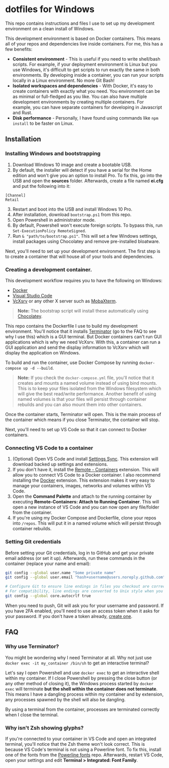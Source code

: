 # dotfiles for Windows

This repo contains instructions and files I use to set up my development environment on a clean install of Windows.

This development environment is based on Docker containers. This means all of your repos and dependencies live inside containers. For me, this has a few benefits:

- **Consistent environment** - This is useful if you need to write shell/bash scripts. For example, if your deployment environment is Linux but you use Windows, it's difficult to get scripts to run exactly the same in both environments. By developing inside a container, you can run your scripts locally in a Linux environment. No more Git Bash!
- **Isolated workspaces and dependencies** - With Docker, it's easy to create containers with exactly what you need. You environment can be as minimal or full-fledged as you like. You can also have multiple development environments by creating multiple containers. For example, you can have separate containers for developing in Javascript and Rust.
- **Disk performance** - Personally, I have found using commands like `npm install` to be faster on Linux.

## Installation

### Installing Windows and bootstrapping

1. Download Windows 10 image and create a bootable USB.
1. By default, the installer will detect if you have a serial for the Home edition and won't give you an option to install Pro. To fix this, go into the USB and open the **sources** folder. Afterwards, create a file named **ei.cfg** and put the following into it:
```
[Channel]
Retail
```
3. Restart and boot into the USB and install Windows 10 Pro.
1. After installation, download `bootstrap.ps1` from this repo.
1. Open Powershell in administrator mode.
1. By default, Powershell won't execute foreign scripts. To bypass this, run `Set-ExecutionPolicy RemoteSigned`.
1. Run `& "path/to/bootstrap.ps1"`. This will set a few Windows settings, install packages using Chocolatey and remove pre-installed bloatware.

Next, you'll need to set up your development environment. The first step is to create a container that will house all of your tools and dependencies.

### Creating a development container.

This development workflow requires you to have the following on Windows:

- [Docker](https://www.docker.com/)
- [Visual Studio Code](https://code.visualstudio.com/)
- [VcXsrv](https://sourceforge.net/projects/vcxsrv/) or any other X server such as [MobaXterm](https://mobaxterm.mobatek.net/).

>**Note:** The bootstrap script will install these automatically using [Chocolatey](https://chocolatey.org/).

This repo contains the Dockerfile I use to build my development environment. You'll notice that it installs [Terminator](https://terminator-gtk3.readthedocs.io/en/latest/) (go to the FAQ to see why I use this) which is a GUI terminal. But Docker containers can't run GUI applications which is why we need VcXsrv. With this, a container can run a GUI application and send the display information to VcXsrv which will display the application on Windows.

To build and run the container, use Docker Compose by running `docker-compose up -d --build`.

> **Note:** If you check the `docker-compose.yml` file, you'll notice that it creates and mounts a named volume instead of using bind mounts. This is to keep your files isolated from the Windows filesystem which will give the best read/write performance. Another benefit of using named volumes is that your files will persist through container rebuilds and you can also mount them into other containers.

Once the container starts, Terminator will open. This is the main process of the container which means if you close Terminator, the container will stop.

Next, you'll need to set up VS Code so that it can connect to Docker containers.

### Connecting VS Code to a container

1. (Optional) Open VS Code and install [Settings Sync](https://marketplace.visualstudio.com/items?itemName=Shan.code-settings-sync). This extension will download backed up settings and extensions.
1. If you don't have it, install the [Remote - Containers](https://marketplace.visualstudio.com/items?itemName=ms-vscode-remote.remote-containers) extension. This will allow you to connect VS Code to a Docker container. I also recommend installing the [Docker](https://marketplace.visualstudio.com/items?itemName=ms-azuretools.vscode-docker) extension. This extension makes it very easy to manage your containers, images, networks and volumes within VS Code.
1. Open the **Command Palette** and attach to the running container by executing **Remote-Containers: Attach to Running Container**. This will open a new instance of VS Code and you can now open any file/folder from the container.
1. If you're using my Docker Compose and Dockerfile, clone your repos into `/repos`. This will put it in a named volume which will persist through container rebuilds.

### Setting Git credentials

Before setting your Git credentials, log in to GitHub and get your private email address (or set it up). Afterwards, run these commands in the container (replace your name and email):

```sh
git config --global user.name "Some private name"
git config --global user.email "hash+username@users.noreply.github.com"

# Configure Git to ensure line endings in files you checkout are correct for Windows.
# For compatibility, line endings are converted to Unix style when you commit files.
git config --global core.autocrlf true
```

When you need to push, Git will ask you for your username and password. If you have 2FA enabled, you'll need to use an access token when it asks for your password. If you don't have a token already, [create one](https://help.github.com/en/github/authenticating-to-github/creating-a-personal-access-token-for-the-command-line).

## FAQ

### Why use Terminator?

You might be wondering why I need Terminator at all. Why not just use `docker exec -it my_container /bin/sh` to get an interactive terminal?

Let's say I open Powershell and use `docker exec` to get an interactive shell within my container. If I close Powershell by pressing the close button (or any other method of closing it), the Windows process started by `docker exec` will terminate **but the shell within the container does not terminate**. This means I have a dangling process within my container and by extension, any processes spawned by the shell will also be dangling.

By using a terminal from the container, processes are terminated correctly when I close the terminal.

### Why isn't Zsh showing glyphs?

If you're connected to your container in VS Code and open an integrated terminal, you'll notice that the Zsh theme won't look correct. This is because VS Code's terminal is not using a Powerline font. To fix this, install one of the fonts from the [Powerline fonts](https://github.com/powerline/fonts) repo. Afterwards, restart VS Code, open your settings and edit **Terminal > Integrated: Font Family**.